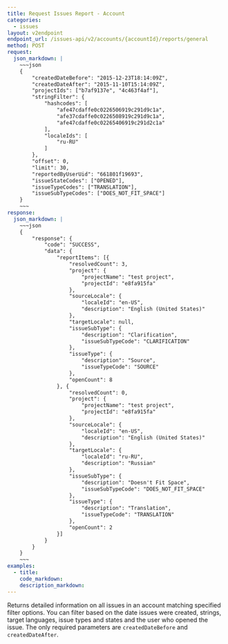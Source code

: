 ```yaml
---
title: Request Issues Report - Account
categories:
  - issues
layout: v2endpoint
endpoint_url: /issues-api/v2/accounts/{accountId}/reports/general
method: POST
request:
  json_markdown: |
    ~~~json
    {
        "createdDateBefore": "2015-12-23T18:14:09Z",
        "createdDateAfter": "2015-11-10T15:14:09Z",
        "projectIds": ["b7af9137e", "4c463f4af"],
        "stringFilter": {
            "hashcodes": [
                "afe47cdaffe0c0226506919c291d9c1a",
                "afe37cdaffe0c0226508919c291d9c1a",
                "afe47cdaffe0c02265406919c291d2c1a"
            ],
            "localeIds": [
                "ru-RU"
            ]
        },
        "offset": 0,
        "limit": 30,
        "reportedByUserUid": "661801f19693",
        "issueStateCodes": ["OPENED"],
        "issueTypeCodes": ["TRANSLATION"],
        "issueSubTypeCodes": ["DOES_NOT_FIT_SPACE"]
    }
    ~~~
response:
  json_markdown: |
    ~~~json
    {
        "response": {
            "code": "SUCCESS",
            "data": {
                "reportItems": [{
                    "resolvedCount": 3,
                    "project": {
                        "projectName": "test project",
                        "projectId": "e8fa915fa"
                    },
                    "sourceLocale": {
                        "localeId": "en-US",
                        "description": "English (United States)"
                    },
                    "targetLocale": null,
                    "issueSubType": {
                        "description": "Clarification",
                        "issueSubTypeCode": "CLARIFICATION"
                    },
                    "issueType": {
                        "description": "Source",
                        "issueTypeCode": "SOURCE"
                    },
                    "openCount": 8
                }, {
                    "resolvedCount": 0,
                    "project": {
                        "projectName": "test project",
                        "projectId": "e8fa915fa"
                    },
                    "sourceLocale": {
                        "localeId": "en-US",
                        "description": "English (United States)"
                    },
                    "targetLocale": {
                        "localeId": "ru-RU",
                        "description": "Russian"
                    },
                    "issueSubType": {
                        "description": "Doesn't Fit Space",
                        "issueSubTypeCode": "DOES_NOT_FIT_SPACE"
                    },
                    "issueType": {
                        "description": "Translation",
                        "issueTypeCode": "TRANSLATION"
                    },
                    "openCount": 2
                }]
            }
        }
    }
    ~~~
examples:
  - title:
    code_markdown:
    description_markdown:
---
```


Returns detailed information on all issues in an account matching specified filter options. You can filter based on the date issues were created, strings, target languages, issue types and states and the user who opened the issue. The only required parameters are `createdDateBefore` and `createdDateAfter`.